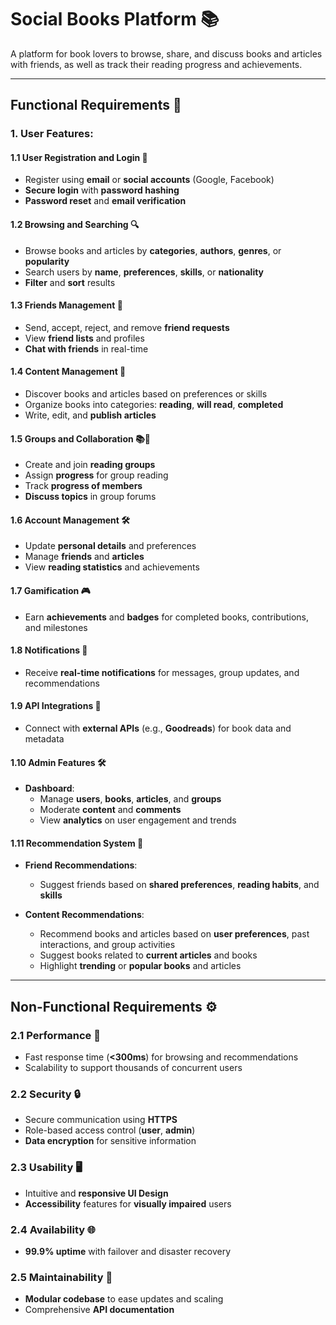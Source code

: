 # Social Books Platform 📚

A platform for book lovers to browse, share, and discuss books and articles with friends, as well as track their reading progress and achievements.

---

## Functional Requirements 📝

### 1. **User Features**:

#### 1.1 User Registration and Login 🔑
- Register using **email** or **social accounts** (Google, Facebook)
- **Secure login** with **password hashing**
- **Password reset** and **email verification**

#### 1.2 Browsing and Searching 🔍
- Browse books and articles by **categories**, **authors**, **genres**, or **popularity**
- Search users by **name**, **preferences**, **skills**, or **nationality**
- **Filter** and **sort** results

#### 1.3 Friends Management 👥
- Send, accept, reject, and remove **friend requests**
- View **friend lists** and profiles
- **Chat with friends** in real-time

#### 1.4 Content Management 📖
- Discover books and articles based on preferences or skills
- Organize books into categories: **reading**, **will read**, **completed**
- Write, edit, and **publish articles**

#### 1.5 Groups and Collaboration 📚👥
- Create and join **reading groups**
- Assign **progress** for group reading
- Track **progress of members**
- **Discuss topics** in group forums

#### 1.6 Account Management 🛠️
- Update **personal details** and preferences
- Manage **friends** and **articles**
- View **reading statistics** and achievements

#### 1.7 Gamification 🎮
- Earn **achievements** and **badges** for completed books, contributions, and milestones

#### 1.8 Notifications 🔔
- Receive **real-time notifications** for messages, group updates, and recommendations

#### 1.9 API Integrations 🔗
- Connect with **external APIs** (e.g., **Goodreads**) for book data and metadata

#### 1.10 Admin Features 🛠️
- **Dashboard**:
  - Manage **users**, **books**, **articles**, and **groups**
  - Moderate **content** and **comments**
  - View **analytics** on user engagement and trends

#### 1.11 Recommendation System 🔮
- **Friend Recommendations**:
  - Suggest friends based on **shared preferences**, **reading habits**, and **skills**

- **Content Recommendations**:
  - Recommend books and articles based on **user preferences**, past interactions, and group activities
  - Suggest books related to **current articles** and books
  - Highlight **trending** or **popular books** and articles

---

## Non-Functional Requirements ⚙️

### 2.1 **Performance** 🚀
- Fast response time (**<300ms**) for browsing and recommendations
- Scalability to support thousands of concurrent users

### 2.2 **Security** 🔒
- Secure communication using **HTTPS**
- Role-based access control (**user**, **admin**)
- **Data encryption** for sensitive information

### 2.3 **Usability** 🖥️
- Intuitive and **responsive UI Design**
- **Accessibility** features for **visually impaired** users

### 2.4 **Availability** 🌐
- **99.9% uptime** with failover and disaster recovery

### 2.5 **Maintainability** 🔧
- **Modular codebase** to ease updates and scaling
- Comprehensive **API documentation**


